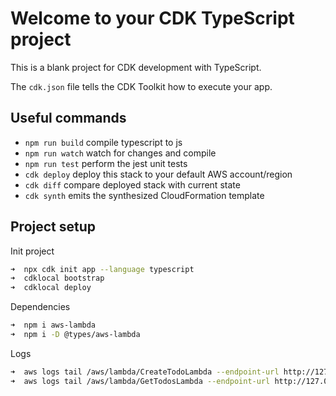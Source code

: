 # Welcome to your CDK TypeScript project

This is a blank project for CDK development with TypeScript.

The `cdk.json` file tells the CDK Toolkit how to execute your app.

## Useful commands

- `npm run build` compile typescript to js
- `npm run watch` watch for changes and compile
- `npm run test` perform the jest unit tests
- `cdk deploy` deploy this stack to your default AWS account/region
- `cdk diff` compare deployed stack with current state
- `cdk synth` emits the synthesized CloudFormation template

## Project setup

Init project

```bash
➜  npx cdk init app --language typescript
➜  cdklocal bootstrap
➜  cdklocal deploy
```

Dependencies

```bash
➜  npm i aws-lambda
➜  npm i -D @types/aws-lambda
```

Logs

```bash
➜  aws logs tail /aws/lambda/CreateTodoLambda --endpoint-url http://127.0.0.1:4566
➜  aws logs tail /aws/lambda/GetTodosLambda --endpoint-url http://127.0.0.1:4566
```
